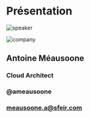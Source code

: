 <!-- .slide: class="speaker-slide" -->

<div class="speaker-slide">

# Présentation

![](./assets/images/speakers/ame.png 'speaker')

![](./assets/images/logo-sfeir-blanc.png 'company')

<h2> Antoine <span>Méausoone</span></h2>

### Cloud Architect

### @ameausoone

### meausoone.a@sfeir.com

</div>

